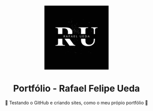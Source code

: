 <!DOCTYPE html>
<html>
  <p align="center">
    <a href="#">
      <img width="200" src="Photos/Logo2.png">
    </a>
  </p>
      
  <div align="center">
   <h1 align="center">Portfólio - Rafael Felipe Ueda</h1>
    <p>🚧 Testando o GitHub e criando sites, como o meu própio portfólio 🚧</p>
  </div>
</html>